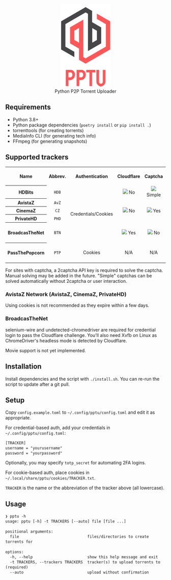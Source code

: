 <p align="center"><img width="160" src="logo/logo.png"><br>Python P2P Torrent Uploader</p>

## Requirements
* Python 3.8+
* Python package dependencies (`poetry install` or `pip install .`)
* torrenttools (for creating torrents)
* MediaInfo CLI (for generating tech info)
* FFmpeg (for generating snapshots)

## Supported trackers
<table>
  <tr>
    <th>Name</th>
    <th>Abbrev.</th>
    <th>Authentication</th>
    <th>Cloudflare</th>
    <th>Captcha</th>
    <th>Server upload allowed</th>
  </tr>
  <tr>
    <th>HDBits</th>
    <td align="center"><code>HDB</code></td>
    <td rowspan="5" align="center">Credentials/Cookies</td>
    <td align="center"><img width="14" src="https://github.githubassets.com/images/icons/emoji/unicode/274c.png"> No</td>
    <td align="center"><img width="14" src="https://github.githubassets.com/images/icons/emoji/unicode/2714.png"> Simple</td>
    <td rowspan="4"><img width="14" src="https://github.githubassets.com/images/icons/emoji/unicode/2714.png"> Yes, if IP whitelisted in profile or 2FA enabled</td>
  </tr>
  <tr>
    <th>AvistaZ</td>
    <td align="center"><code>AvZ</code></td>
    <td align="center" rowspan="3"><img width="14" src="https://github.githubassets.com/images/icons/emoji/unicode/274c.png"> No</td>
    <td align="center" rowspan="3"><img width="14" src="https://github.githubassets.com/images/icons/emoji/unicode/2714.png"> Yes</td>
  </tr>
  <tr>
    <th>CinemaZ</th>
    <td align="center"><code>CZ</code></td>
  </tr>
  <tr>
    <th>PrivateHD</th>
    <td align="center"><code>PHD</code></td>
  </tr>
  <tr>
    <th>BroadcasTheNet</th>
    <td align="center"><code>BTN</code></td>
    <td align="center"><img width="14" src="https://github.githubassets.com/images/icons/emoji/unicode/2714.png"> Yes</td>
    <td align="center"><img width="14" src="https://github.githubassets.com/images/icons/emoji/unicode/274c.png"> No</td>
    <td rowspan="4"><img width="14" src="https://github.githubassets.com/images/icons/emoji/unicode/26a0.png"> Dedicated servers only, requires staff approval</td>
  </tr>
  <tr>
    <th>PassThePopcorn</th>
    <td align="center"><code>PTP</code></td>
    <td align="center">Cookies</td>
    <td align="center">N/A</td>
    <td align="center">N/A</td>
  </tr>
</table>

For sites with captcha, a 2captcha API key is required to solve the captcha. Manual solving may be added in the future.
"Simple" captchas can be solved automatically without 2captcha or user interaction.

### AvistaZ Network (AvistaZ, CinemaZ, PrivateHD)
Using cookies is not recommended as they expire within a few days.

### BroadcasTheNet
selenium-wire and undetected-chromedriver are required for credential login to pass the Cloudflare challenge.
You'll also need Xvfb on Linux as ChromeDriver's headless mode is detected by Cloudflare.

Movie support is not yet implemented.

## Installation
Install dependencies and the script with `./install.sh`. You can re-run the script to update after a git pull.

## Setup
Copy `config.example.toml` to `~/.config/pptu/config.toml` and edit it as appropriate.

For credential-based auth, add your credentials in `~/.config/pptu/config.toml`:
```
[TRACKER]
username = "yourusername"
password = "yourpassword"
```
Optionally, you may specify `totp_secret` for automating 2FA logins.

For cookie-based auth, place cookies in `~/.local/share/pptu/cookies/TRACKER.txt`.

`TRACKER` is the name or the abbreviation of the tracker above (all lowercase).

## Usage
```
❯ pptu -h
usage: pptu [-h] -t TRACKERS [--auto] file [file ...]

positional arguments:
  file                              files/directories to create torrents for

options:
  -h, --help                        show this help message and exit
  -t TRACKERS, --trackers TRACKERS  tracker(s) to upload torrents to (required)
  --auto                            upload without confirmation
```
